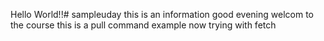 Hello World!!# sampleuday
this is an information
good evening welcom to the course
this is a pull command example 
now trying with fetch
